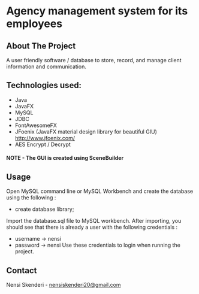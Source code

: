 # Agency management system for its employees

## About The Project

 A user friendly software / database to store, record, and manage client information and communication.

## Technologies used: 

  * Java
  * JavaFX
  * MySQL
  * JDBC
  * FontAwesomeFX
  * JFoenix (JavaFX material design library for beautiful GIU) http://www.jfoenix.com/
  * AES Encrypt / Decrypt
  
  #### NOTE - The GUI is created using SceneBuilder
  
## Usage

Open MySQL command line or MySQL Workbench and create the database using the following :
  * create database library;
  
Import the database.sql file to MySQL workbench. After importing, you should
see that there is already a user with the following credentials :
- username -> nensi
- password -> nensi
Use these credentials to login when running the project.


## Contact 
Nensi Skenderi - nensiskenderi20@gmail.com

  
